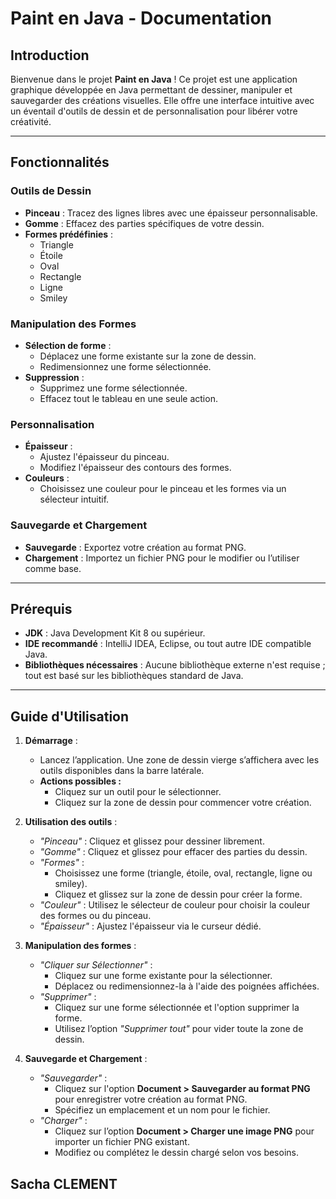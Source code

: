 # Paint en Java - Documentation

## **Introduction**

Bienvenue dans le projet **Paint en Java** ! Ce projet est une application graphique développée en Java permettant de dessiner, manipuler et sauvegarder des créations visuelles. Elle offre une interface intuitive avec un éventail d'outils de dessin et de personnalisation pour libérer votre créativité.

---

## **Fonctionnalités**

### **Outils de Dessin**
- **Pinceau** : Tracez des lignes libres avec une épaisseur personnalisable.
- **Gomme** : Effacez des parties spécifiques de votre dessin.
- **Formes prédéfinies** :
  - Triangle
  - Étoile
  - Oval
  - Rectangle
  - Ligne
  - Smiley

### **Manipulation des Formes**
- **Sélection de forme** : 
  - Déplacez une forme existante sur la zone de dessin.
  - Redimensionnez une forme sélectionnée.
- **Suppression** :
  - Supprimez une forme sélectionnée.
  - Effacez tout le tableau en une seule action.

### **Personnalisation**
- **Épaisseur** :
  - Ajustez l'épaisseur du pinceau.
  - Modifiez l'épaisseur des contours des formes.
- **Couleurs** :
  - Choisissez une couleur pour le pinceau et les formes via un sélecteur intuitif.

### **Sauvegarde et Chargement**
- **Sauvegarde** : Exportez votre création au format PNG.
- **Chargement** : Importez un fichier PNG pour le modifier ou l’utiliser comme base.

---

## **Prérequis**

- **JDK** : Java Development Kit 8 ou supérieur.
- **IDE recommandé** : IntelliJ IDEA, Eclipse, ou tout autre IDE compatible Java.
- **Bibliothèques nécessaires** : Aucune bibliothèque externe n'est requise ; tout est basé sur les bibliothèques standard de Java.

---

## **Guide d'Utilisation**

1. **Démarrage** :
   - Lancez l’application. Une zone de dessin vierge s’affichera avec les outils disponibles dans la barre latérale.
   - **Actions possibles :**
     - Cliquez sur un outil pour le sélectionner.
     - Cliquez sur la zone de dessin pour commencer votre création.

2. **Utilisation des outils** :
   - *"Pinceau"* : Cliquez et glissez pour dessiner librement.
   - *"Gomme"* : Cliquez et glissez pour effacer des parties du dessin.
   - *"Formes"* : 
     - Choisissez une forme (triangle, étoile, oval, rectangle, ligne ou smiley).
     - Cliquez et glissez sur la zone de dessin pour créer la forme.
   - *"Couleur"* : Utilisez le sélecteur de couleur pour choisir la couleur des formes ou du pinceau.
   - *"Épaisseur"* : Ajustez l'épaisseur via le curseur dédié.

3. **Manipulation des formes** :
   - *"Cliquer sur Sélectionner"* :
     - Cliquez sur une forme existante pour la sélectionner.
     - Déplacez ou redimensionnez-la à l'aide des poignées affichées.
   - *"Supprimer"* :
     - Cliquez sur une forme sélectionnée et l'option supprimer la forme.
     - Utilisez l’option *"Supprimer tout"* pour vider toute la zone de dessin.

4. **Sauvegarde et Chargement** :
   - *"Sauvegarder"* :
     - Cliquez sur l'option **Document > Sauvegarder au format PNG** pour enregistrer votre création au format PNG.
     - Spécifiez un emplacement et un nom pour le fichier.
   - *"Charger"* :
     - Cliquez sur l’option **Document > Charger une image PNG** pour importer un fichier PNG existant.
     - Modifiez ou complétez le dessin chargé selon vos besoins.
## Sacha CLEMENT
